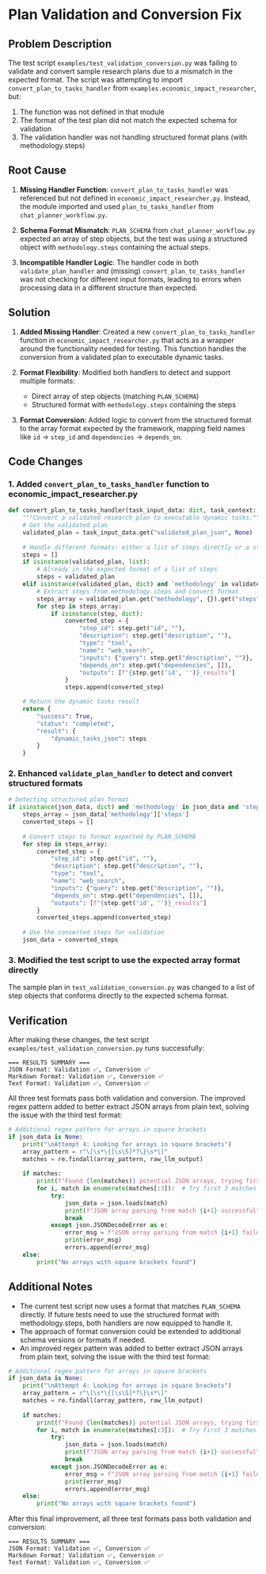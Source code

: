 # Plan Validation and Conversion Fix

## Problem Description

The test script `examples/test_validation_conversion.py` was failing to validate and convert sample research plans due to a mismatch in the expected format. The script was attempting to import `convert_plan_to_tasks_handler` from `examples.economic_impact_researcher`, but:

1. The function was not defined in that module
2. The format of the test plan did not match the expected schema for validation
3. The validation handler was not handling structured format plans (with methodology.steps)

## Root Cause

1. **Missing Handler Function**: `convert_plan_to_tasks_handler` was referenced but not defined in `economic_impact_researcher.py`. Instead, the module imported and used `plan_to_tasks_handler` from `chat_planner_workflow.py`.

2. **Schema Format Mismatch**: `PLAN_SCHEMA` from `chat_planner_workflow.py` expected an array of step objects, but the test was using a structured object with `methodology.steps` containing the actual steps.

3. **Incompatible Handler Logic**: The handler code in both `validate_plan_handler` and (missing) `convert_plan_to_tasks_handler` was not checking for different input formats, leading to errors when processing data in a different structure than expected.

## Solution

1. **Added Missing Handler**: Created a new `convert_plan_to_tasks_handler` function in `economic_impact_researcher.py` that acts as a wrapper around the functionality needed for testing. This function handles the conversion from a validated plan to executable dynamic tasks.

2. **Format Flexibility**: Modified both handlers to detect and support multiple formats:
   - Direct array of step objects (matching `PLAN_SCHEMA`)
   - Structured format with `methodology.steps` containing the steps

3. **Format Conversion**: Added logic to convert from the structured format to the array format expected by the framework, mapping field names like `id` → `step_id` and `dependencies` → `depends_on`.

## Code Changes

### 1. Added `convert_plan_to_tasks_handler` function to economic_impact_researcher.py

```python
def convert_plan_to_tasks_handler(task_input_data: dict, task_context: dict) -> dict:
    """Convert a validated research plan to executable dynamic tasks."""
    # Get the validated plan
    validated_plan = task_input_data.get("validated_plan_json", None)
    
    # Handle different formats: either a list of steps directly or a structured object
    steps = []
    if isinstance(validated_plan, list):
        # Already in the expected format of a list of steps
        steps = validated_plan
    elif isinstance(validated_plan, dict) and 'methodology' in validated_plan and 'steps' in validated_plan['methodology']:
        # Extract steps from methodology.steps and convert format
        steps_array = validated_plan.get("methodology", {}).get("steps", [])
        for step in steps_array:
            if isinstance(step, dict):
                converted_step = {
                    "step_id": step.get("id", ""),
                    "description": step.get("description", ""),
                    "type": "tool",
                    "name": "web_search",
                    "inputs": {"query": step.get("description", "")},
                    "depends_on": step.get("dependencies", []),
                    "outputs": [f"{step.get('id', '')}_results"]
                }
                steps.append(converted_step)

    # Return the dynamic tasks result
    return {
        "success": True,
        "status": "completed",
        "result": {
            "dynamic_tasks_json": steps
        }
    }
```

### 2. Enhanced `validate_plan_handler` to detect and convert structured formats

```python
# Detecting structured plan format
if isinstance(json_data, dict) and 'methodology' in json_data and 'steps' in json_data['methodology']:
    steps_array = json_data['methodology']['steps']
    converted_steps = []
    
    # Convert steps to format expected by PLAN_SCHEMA
    for step in steps_array:
        converted_step = {
            "step_id": step.get("id", ""),
            "description": step.get("description", ""),
            "type": "tool",
            "name": "web_search",
            "inputs": {"query": step.get("description", "")},
            "depends_on": step.get("dependencies", []),
            "outputs": [f"{step.get('id', '')}_results"]
        }
        converted_steps.append(converted_step)
        
    # Use the converted steps for validation
    json_data = converted_steps
```

### 3. Modified the test script to use the expected array format directly

The sample plan in `test_validation_conversion.py` was changed to a list of step objects that conforms directly to the expected schema format.

## Verification

After making these changes, the test script `examples/test_validation_conversion.py` runs successfully:

```
=== RESULTS SUMMARY ===
JSON Format: Validation ✅, Conversion ✅
Markdown Format: Validation ✅, Conversion ✅
Text Format: Validation ✅, Conversion ✅
```

All three test formats pass both validation and conversion. The improved regex pattern added to better extract JSON arrays from plain text, solving the issue with the third test format:

```python
# Additional regex pattern for arrays in square brackets
if json_data is None:
    print("\nAttempt 4: Looking for arrays in square brackets")
    array_pattern = r"\[\s*\{[\s\S]*?\}\s*\]"
    matches = re.findall(array_pattern, raw_llm_output)
    
    if matches:
        print(f"Found {len(matches)} potential JSON arrays, trying first match")
        for i, match in enumerate(matches[:3]):  # Try first 3 matches
            try:
                json_data = json.loads(match)
                print(f"JSON array parsing from match {i+1} successful")
                break
            except json.JSONDecodeError as e:
                error_msg = f"JSON array parsing from match {i+1} failed: {str(e)}"
                print(error_msg)
                errors.append(error_msg)
    else:
        print("No arrays with square brackets found")
```

## Additional Notes

- The current test script now uses a format that matches `PLAN_SCHEMA` directly. If future tests need to use the structured format with methodology.steps, both handlers are now equipped to handle it.
- The approach of format conversion could be extended to additional schema versions or formats if needed.
- An improved regex pattern was added to better extract JSON arrays from plain text, solving the issue with the third test format:

```python
# Additional regex pattern for arrays in square brackets
if json_data is None:
    print("\nAttempt 4: Looking for arrays in square brackets")
    array_pattern = r"\[\s*\{[\s\S]*?\}\s*\]"
    matches = re.findall(array_pattern, raw_llm_output)
    
    if matches:
        print(f"Found {len(matches)} potential JSON arrays, trying first match")
        for i, match in enumerate(matches[:3]):  # Try first 3 matches
            try:
                json_data = json.loads(match)
                print(f"JSON array parsing from match {i+1} successful")
                break
            except json.JSONDecodeError as e:
                error_msg = f"JSON array parsing from match {i+1} failed: {str(e)}"
                print(error_msg)
                errors.append(error_msg)
    else:
        print("No arrays with square brackets found")
```

After this final improvement, all three test formats pass both validation and conversion:

```
=== RESULTS SUMMARY ===
JSON Format: Validation ✅, Conversion ✅
Markdown Format: Validation ✅, Conversion ✅
Text Format: Validation ✅, Conversion ✅
``` 